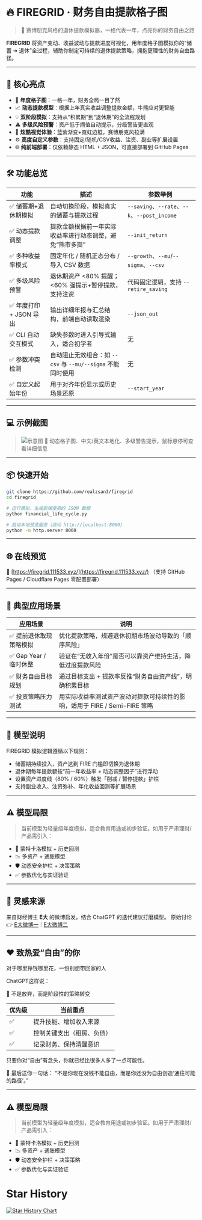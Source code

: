 # 🔥 FIREGRID · 财务自由提款格子图

> 🚀 赛博朋克风格的退休提款模拟器，一格代表一年，点亮你的财务自由之路

**FIREGRID** 将资产变动、收益波动与提款进度可视化，用年度格子图模拟你的“储蓄 ➜ 退休”全过程，辅助你制定可持续的退休提款策略，拥抱更理性的财务自由路径。

---

## 🎯 核心亮点

* 📆 **年度格子图**：一格一年，财务全局一目了然
* 📈 **动态提款模型**：根据上年真实收益调整提款金额，牛熊应对更智能
* 💡 **双阶段模拟**：支持从“积累期”到“退休期”的全流程规划
* ⚠️ **多级风险预警**：资产低于阈值自动提示，分级警告更直观
* 🎨 **炫酷视觉体验**：蓝紫渐变+霓虹边框，赛博朋克风拉满
* ⚙️ **高度自定义参数**：支持固定/随机/CSV收益、注资、副业等扩展设置
* 🌐 **纯前端部署**：仅依赖静态 HTML + JSON，可直接部署到 GitHub Pages

---

## 🛠 功能总览

| 功能               | 描述                                         | 参数举例                                      |
| ---------------- | ------------------------------------------ | ----------------------------------------- |
| ✅ 储蓄期+退休期模拟      | 自动切换阶段，模拟真实的储蓄与提款过程                        | `--saving`、`--rate`、`--k`、`--post_income` |
| ✅ 动态提款调整         | 提款金额根据前一年实际收益率进行动态调整，避免“熊市多提”              | `--init_return`                           |
| ✅ 多种收益率模式        | 固定年化 / 随机正态分布 / 导入 CSV 数据                  | `--growth`、`--mu`/`--sigma`、`--csv`       |
| ✅ 多级风险预警         | 退休期资产 <80% 提醒；<60% 强提示+暂停提款，支持注资           | 代码固定逻辑，支持 `--retire_saving`               |
| ✅ 年度打印 + JSON 导出 | 输出详细年报与汇总结构，前端自动读取渲染                       | `--json_out`                              |
| ✅ CLI 自动交互模式     | 缺失参数时进入引导式输入，适合初学者                         | 无                                         |
| ✅ 参数冲突检测         | 自动阻止无效组合：如 `--csv` 与 `--mu/--sigma` 不能同时使用 | 无                                         |
| ✅ 自定义起始年份        | 用于对齐年份显示或历史场景还原                            | `--start_year`                            |

---

## 💻 示例截图

> ![示意图](https://firegrid.111533.xyz/assets/og-image.jpg)
> 🔎 动态格子图、中文/英文本地化、多级警告提示，鼠标悬停可查看详细信息

---

## 📦 快速开始

```bash
git clone https://github.com/realzsan3/firegrid
cd firegrid

# 运行模拟，生成前端使用的 JSON 数据
python financial_life_cycle.py

# 启动本地预览服务（访问 http://localhost:8000）
python -m http.server 8000
```

---

## 🌐 在线预览

📍 [https://firegrid.111533.xyz/](https://firegrid.111533.xyz/)
（支持 GitHub Pages / Cloudflare Pages 零配置部署）

---

## 🎯 典型应用场景

| 应用场景              | 说明                                             |
| ----------------- | ---------------------------------------------- |
| ✅ 提前退休取现策略模拟      | 优化提款策略，规避退休初期市场波动导致的「顺序风险」                     |
| ✅ Gap Year / 临时休整 | 验证在“无收入年份”是否可以靠资产维持生活，降低过度提款风险                 |
| ✅ 财务自由目标规划        | 通过目标支出 + 提款率反推“财务自由资产线”，明确积累目标                 |
| ✅ 投资策略压力测试        | 用实际收益率测试资产波动对提款可持续性的影响，适用于 FIRE / Semi-FIRE 策略 |

---

## 🧠 模型说明

FIREGRID 模拟逻辑遵循以下规则：

* 储蓄期持续投入，资产达到 FIRE 门槛即切换为退休期
* 退休期每年提款额按“前一年收益率 + 动态调整因子”进行浮动
* 设置资产进度线（80% / 60%）触发「削减 / 暂停提款」护栏
* 支持副业收入、注资弥补、年化收益回测等扩展场景

---

## ⚠️ 模型局限

> 当前模型为轻量级年度模拟，适合教育用途或初步验证。如用于严肃理财/产品需引入：

* 🎲 蒙特卡洛模拟 + 历史回测
* 📉 多资产 + 通胀模型
* 🛡️ 动态安全护栏 + 决策策略
* ✅ 参数优化与实证验证

---

## 💬 灵感来源

来自财经博主 **E大** 的微博启发，结合 ChatGPT 的迭代建议打磨模型。
原始讨论 👉 [E大微博一](https://weibo.com/7519797263/PACdkCFJD)｜[E大微博二](https://weibo.com/7519797263/PAJ8UmLb4)

---

## ❤️ 致热爱“自由”的你

对于哪里挣钱哪里花，一份别想带回家的人

ChatGPT这样说：

🚧 不是放弃，而是阶段性的策略转变

| 优先级 | 当前重点          |
| --- | ------------- |
| ✅   | 提升技能、增加收入来源   |
| ✅   | 控制关键支出（租房、负债） |
| ✅   | 记录财务、保持清醒意识   |

只要你对“自由”有念头，你就已经比很多人多了一点可能性。

💬 最后送你一句话：
“不是你现在没钱不能自由，而是你还没为自由创造‘通往可能的路径’。”

---

## ⚠️ 模型局限

> 当前模型为轻量级年度模拟，适合教育用途或初步验证。如用于严肃理财/产品需引入：

* 🎲 蒙特卡洛模拟 + 历史回测
* 📉 多资产 + 通胀模型
* 🛡️ 动态安全护栏 + 决策策略
* ✅ 参数优化与实证验证

# Star History

<a href="https://www.star-history.com/#realzsan3/firegrid&Date">
 <picture>
   <source media="(prefers-color-scheme: dark)" srcset="https://api.star-history.com/svg?repos=realzsan3/firegrid&type=Date&theme=dark" />
   <source media="(prefers-color-scheme: light)" srcset="https://api.star-history.com/svg?repos=realzsan3/firegrid&type=Date" />
   <img alt="Star History Chart" src="https://api.star-history.com/svg?repos=realzsan3/firegrid&type=Date" />
 </picture>
</a>